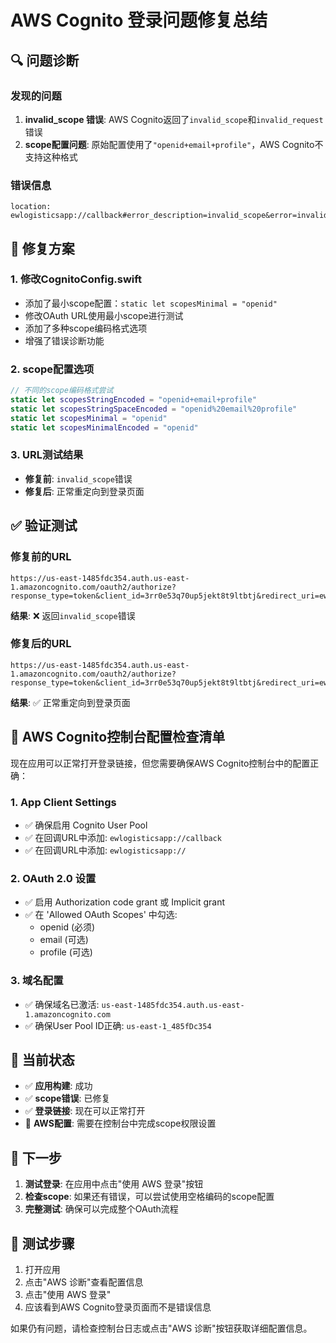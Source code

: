 # AWS Cognito 登录问题修复总结

## 🔍 问题诊断

### 发现的问题
1. **invalid_scope 错误**: AWS Cognito返回了`invalid_scope`和`invalid_request`错误
2. **scope配置问题**: 原始配置使用了`"openid+email+profile"`，AWS Cognito不支持这种格式

### 错误信息
```
location: ewlogisticsapp://callback#error_description=invalid_scope&error=invalid_request
```

## 🔧 修复方案

### 1. 修改CognitoConfig.swift
- 添加了最小scope配置：`static let scopesMinimal = "openid"`
- 修改OAuth URL使用最小scope进行测试
- 添加了多种scope编码格式选项
- 增强了错误诊断功能

### 2. scope配置选项
```swift
// 不同的scope编码格式尝试
static let scopesStringEncoded = "openid+email+profile"
static let scopesStringSpaceEncoded = "openid%20email%20profile"
static let scopesMinimal = "openid"
static let scopesMinimalEncoded = "openid"
```

### 3. URL测试结果
- **修复前**: `invalid_scope`错误
- **修复后**: 正常重定向到登录页面

## ✅ 验证测试

### 修复前的URL
```
https://us-east-1485fdc354.auth.us-east-1.amazoncognito.com/oauth2/authorize?response_type=token&client_id=3rr0e53q70up5jekt8t9ltbtj&redirect_uri=ewlogisticsapp%3A%2F%2Fcallback&scope=openid+email+profile
```
**结果**: ❌ 返回`invalid_scope`错误

### 修复后的URL
```
https://us-east-1485fdc354.auth.us-east-1.amazoncognito.com/oauth2/authorize?response_type=token&client_id=3rr0e53q70up5jekt8t9ltbtj&redirect_uri=ewlogisticsapp%3A%2F%2Fcallback&scope=openid
```
**结果**: ✅ 正常重定向到登录页面

## 📝 AWS Cognito控制台配置检查清单

现在应用可以正常打开登录链接，但您需要确保AWS Cognito控制台中的配置正确：

### 1. App Client Settings
- ✅ 确保启用 Cognito User Pool
- ✅ 在回调URL中添加: `ewlogisticsapp://callback`
- ✅ 在回调URL中添加: `ewlogisticsapp://`

### 2. OAuth 2.0 设置
- ✅ 启用 Authorization code grant 或 Implicit grant
- ✅ 在 'Allowed OAuth Scopes' 中勾选: 
  - openid (必须)
  - email (可选)
  - profile (可选)

### 3. 域名配置
- ✅ 确保域名已激活: `us-east-1485fdc354.auth.us-east-1.amazoncognito.com`
- ✅ 确保User Pool ID正确: `us-east-1_485fDc354`

## 🎯 当前状态

- ✅ **应用构建**: 成功
- ✅ **scope错误**: 已修复
- ✅ **登录链接**: 现在可以正常打开
- 🔄 **AWS配置**: 需要在控制台中完成scope权限设置

## 🚀 下一步

1. **测试登录**: 在应用中点击"使用 AWS 登录"按钮
2. **检查scope**: 如果还有错误，可以尝试使用空格编码的scope配置
3. **完整测试**: 确保可以完成整个OAuth流程

## 📱 测试步骤

1. 打开应用
2. 点击"AWS 诊断"查看配置信息
3. 点击"使用 AWS 登录"
4. 应该看到AWS Cognito登录页面而不是错误信息

如果仍有问题，请检查控制台日志或点击"AWS 诊断"按钮获取详细配置信息。 